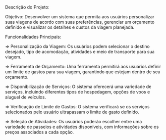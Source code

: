 Descrição do Projeto: 

Objetivo: 
Desenvolver um sistema que permita aos usuários personalizar suas viagens de acordo com suas preferências, gerenciar um orçamento definido e visualizar os detalhes e custos da viagem planejada.

Funcionalidades Principais:

=> Personalização da Viagem: Os usuários podem selecionar o destino desejado, tipo de acomodação, atividades e meio de transporte para sua viagem.

=> Ferramenta de Orçamento: Uma ferramenta permitirá aos usuários definir um limite de gastos para sua viagem, garantindo que estejam dentro de seu orçamento.

=> Disponibilização de Serviços: O sistema oferecerá uma variedade de serviços, incluindo diferentes tipos de hospedagem, opções de voos e aluguel de veículos.

=> Verificação de Limite de Gastos: O sistema verificará se os serviços selecionados pelo usuário ultrapassam o limite de gasto definido.

=> Seleção de Atividades: Os usuários poderão escolher entre uma variedade de passeios e atividades disponíveis, com informações sobre os preços associados a cada opção.
